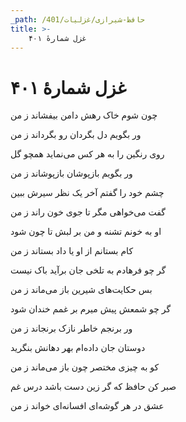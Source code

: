 ```yaml
---
_path: /حافظ-شیرازی/غزلیات/401
title: >-
    غزل شمارهٔ ۴۰۱
---
```

# غزل شمارهٔ ۴۰۱

<div class="b" id="bn1"><div class="m1"><p>چون شوم خاک رهش دامن بیفشاند ز من</p></div>
<div class="m2"><p>ور بگویم دل بگردان رو بگرداند ز من</p></div></div>
<div class="b" id="bn2"><div class="m1"><p>روی رنگین را به هر کس می‌نماید همچو گل</p></div>
<div class="m2"><p>ور بگویم بازپوشان بازپوشاند ز من</p></div></div>
<div class="b" id="bn3"><div class="m1"><p>چشم خود را گفتم آخر یک نظر سیرش ببین</p></div>
<div class="m2"><p>گفت می‌خواهی مگر تا جوی خون راند ز من</p></div></div>
<div class="b" id="bn4"><div class="m1"><p>او به خونم تشنه و من بر لبش تا چون شود</p></div>
<div class="m2"><p>کام بستانم از او یا داد بستاند ز من</p></div></div>
<div class="b" id="bn5"><div class="m1"><p>گر چو فرهادم به تلخی جان برآید باک نیست</p></div>
<div class="m2"><p>بس حکایت‌های شیرین باز می‌ماند ز من</p></div></div>
<div class="b" id="bn6"><div class="m1"><p>گر چو شمعش پیش میرم بر غمم خندان شود</p></div>
<div class="m2"><p>ور برنجم خاطر نازک برنجاند ز من</p></div></div>
<div class="b" id="bn7"><div class="m1"><p>دوستان جان داده‌ام بهر دهانش بنگرید</p></div>
<div class="m2"><p>کو به چیزی مختصر چون باز می‌ماند ز من</p></div></div>
<div class="b" id="bn8"><div class="m1"><p>صبر کن حافظ که گر زین دست باشد درس غم</p></div>
<div class="m2"><p>عشق در هر گوشه‌ای افسانه‌ای خواند ز من</p></div></div>

